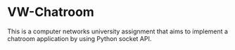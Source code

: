# VW-Chatroom
This is a computer networks university assignment that aims to implement a chatroom application by using Python socket API.

